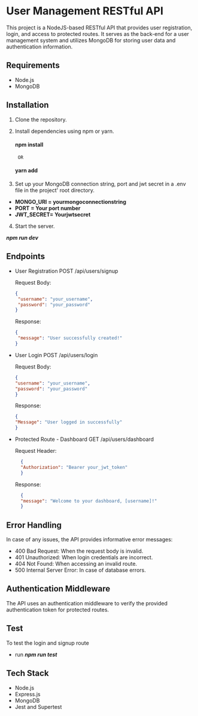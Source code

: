 # User Management RESTful API
This project is a NodeJS-based RESTful API that provides user registration, login, and access to protected routes. It serves as the back-end for a user management system and utilizes MongoDB for storing user data and authentication information.

## Requirements
* Node.js
* MongoDB

## Installation 

1. Clone the repository.
2. Install dependencies using npm or yarn.

   #### npm install
        OR 
   #### yarn add 

3. Set up your MongoDB connection string, port and jwt secret in a .env file in the project' root directory.

  * **MONGO_URI = yourmongoconnectionstring**
  * **PORT = Your port number**
  * **JWT_SECRET= Yourjwtsecret**

4. Start the server.

  ***npm run dev***

## Endpoints
  * User Registration
    POST /api/users/signup 

    Request Body:
    ```json
    {
     "username": "your_username",
     "password": "your_password"
    }
    ```
    Response:
    ```json
    {
     "message": "User successfully created!"
    }
    ```
  * User Login
    POST /api/users/login

    Request Body:
    ```json
    {
    "username": "your_username",
    "password": "your_password"
    }
    ```

    Response:
    ```json
    {
    "Message": "User logged in successfully"
    }
    ```

  * Protected Route - Dashboard
    GET /api/users/dashboard

    Request Header:
    ```json
      {
      "Authorization": "Bearer your_jwt_token"
      }
      ```
      Response:
      ```json
        {
        "message": "Welcome to your dashboard, [username]!"
        }
      ```
## Error Handling
In case of any issues, the API provides informative error messages:
* 400 Bad Request: When the request body is invalid.
* 401 Unauthorized: When login credentials are incorrect.
* 404 Not Found: When accessing an invalid route.
* 500 Internal Server Error: In case of database errors.
                
## Authentication Middleware
The API uses an authentication middleware to verify the provided authentication token for protected routes.
## Test
To test the login and signup route 
  - run ***npm run test***

## Tech Stack
  * Node.js
  * Express.js
  * MongoDB
  * Jest and Supertest 
              